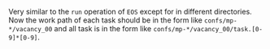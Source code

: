 Very similar to the `run` operation of `EOS` except for in different directories. Now the work path of each task should be in the form like `confs/mp-*/vacancy_00` and all task is in the form like `confs/mp-*/vacancy_00/task.[0-9]*[0-9]`.
